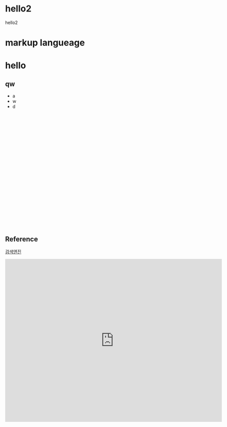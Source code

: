 # hello2
hello2

# markup langueage
# hello
## qw
 - a
 - w
 - d

<iframe id="ytplayer" type="text/html" width="640" 
height="360“ src="https://www.youtube.com/embed/jsRqtnGOavk" frameborder="0"></iframe>

## Reference
[검색앤진](https://naver.com)

<iframe width="696" height="522" src="https://www.youtube.com/embed/nGKI9WkuPZY" title="짱구는 못말려 3기 따악 모음" frameborder="0" allow="accelerometer; autoplay; clipboard-write; encrypted-media; gyroscope; picture-in-picture; web-share" referrerpolicy="strict-origin-when-cross-origin" allowfullscreen></iframe>
